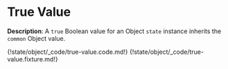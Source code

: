 # True Value

__Description__: A `true` Boolean value for an Object `state` instance inherits the `common` Object value.

{!state/object/_code/true-value.code.md!}
{!state/object/_code/true-value.fixture.md!}

<div class="cf"></div>
<div class="end-last"></div>

